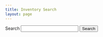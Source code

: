 ```yaml
---
title: Inventory Search
layout: page
---
```


<form onsubmit="return false" class="usa-form">
 <label class="usa-label">Search</label>
 <input class="usa-input" name="q" id="inventory-search" autocomplete="off" >
 <button onclick="return doSearch()" class="usa-button">Search</button>
</form>

<script src="https://cdn.jsdelivr.net/npm/minisearch@2.4.1/dist/umd/index.min.js"></script>
<script src="/softwares.js"></script>
<script>
  let miniSearch = new MiniSearch({
    fields: ['title', 'text'], // fields to index for full-text search
    storeFields: ['title', 'category'] // fields to return with search results
  });

  // Index all documents
  miniSearch.addAll(SOFTWARES);

  let doSearch = function() {
    let query = $('#inventory-search').val();
    if (!query || query.length === 0) {
      return false;
    }

    let results = miniSearch.search(query);
    renderResults(results);
    return false;
  }

  let renderResults = function(results) {
    console.log(results);
  }

  // listen for interaction on the search field
  $('#inventory-search').keypress(function(event){
    let keycode = (event.keyCode ? event.keyCode : event.which);
    if (keycode == '13') {
      event.preventDefault();
      doSearch();
    }
  });
</script>
